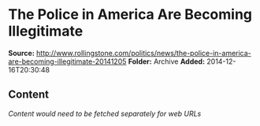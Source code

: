 # The Police in America Are Becoming Illegitimate

**Source:** http://www.rollingstone.com/politics/news/the-police-in-america-are-becoming-illegitimate-20141205
**Folder:** Archive
**Added:** 2014-12-16T20:30:48




## Content
*Content would need to be fetched separately for web URLs*

